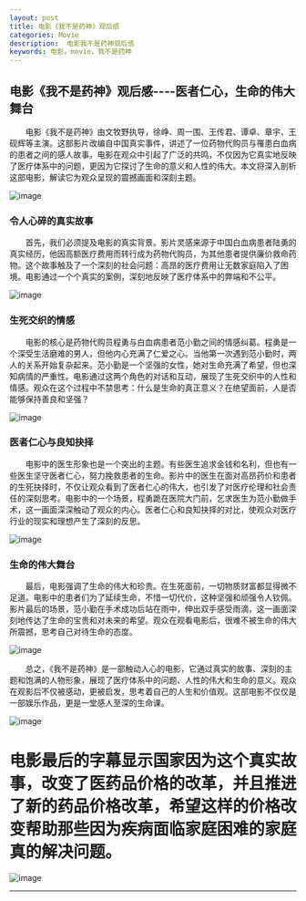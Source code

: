 ```yaml
---
layout: post
title: 电影《我不是药神》观后感 
categories: Movie
description:  电影我不是药神观后感
keywords: 电影，movie，我不是药神
---
```


## 电影《我不是药神》观后感----医者仁心，生命的伟大舞台

&emsp;&emsp;电影《我不是药神》由文牧野执导，徐峥、周一围、王传君、谭卓、章宇、王砚辉等主演。这部影片改编自中国真实事件，讲述了一位药物代购员与罹患白血病的患者之间的感人故事。电影在观众中引起了广泛的共鸣，不仅因为它真实地反映了医疗体系中的问题，更因为它探讨了生命的意义和人性的伟大。本文将深入剖析这部电影，解读它为观众呈现的震撼画面和深刻主题。

![image](https://github.com/weakchen007/aiwv.github.io/assets/58799395/6e340a40-b0c3-4d00-911a-5d65003ee644)

### 令人心碎的真实故事

&emsp;&emsp;首先，我们必须提及电影的真实背景。影片灵感来源于中国白血病患者陆勇的真实经历，他因高额医疗费用而转行成为药物代购员，为其他患者提供廉价救命药物。这个故事触及了一个深刻的社会问题：高昂的医疗费用让无数家庭陷入了困境。电影通过一个个真实的案例，深刻地反映了医疗体系中的弊端和不公平。

![image](https://github.com/weakchen007/aiwv.github.io/assets/58799395/106074e0-d069-4dce-a53c-d7f8f94dd18f)

### 生死交织的情感

&emsp;&emsp;电影的核心是药物代购员程勇与白血病患者范小勤之间的情感纠葛。程勇是一个深受生活磨难的男人，但他内心充满了仁爱之心。当他第一次遇到范小勤时，两人的关系开始复杂起来。范小勤是一个坚强的女性，她对生命充满了希望，但也深知病情的严重性。电影通过这两个角色的对话和互动，展现了生死交织中的人性和情感。观众在这个过程中不禁思考：什么是生命的真正意义？在绝望面前，人是否能够保持善良和坚强？

![image](https://github.com/weakchen007/aiwv.github.io/assets/58799395/54001c9e-c610-453d-885e-d33429239986)

### 医者仁心与良知抉择

&emsp;&emsp;电影中的医生形象也是一个突出的主题。有些医生追求金钱和名利，但也有一些医生坚守医者仁心，努力挽救患者的生命。影片中的医生在面对高昂药价和患者的生死抉择时，不仅让观众看到了医者仁心的伟大，也引发了对医疗伦理和社会责任的深刻思考。电影中的一个场景，程勇跪在医院大门前，乞求医生为范小勤做手术，这一画面深深触动了观众的内心。医者仁心和良知抉择的对比，使观众对医疗行业的现实和理想产生了深刻的反思。

![image](https://github.com/weakchen007/aiwv.github.io/assets/58799395/38f3de84-256f-4c16-a087-dbef4c10ee70)

### 生命的伟大舞台

&emsp;&emsp;最后，电影强调了生命的伟大和珍贵。在生死面前，一切物质财富都显得微不足道。电影中的患者们为了延续生命，不惜一切代价，这种坚强和顽强令人钦佩。影片最后的场景，范小勤在手术成功后站在雨中，伸出双手感受雨滴，这一画面深刻地传达了生命的宝贵和对未来的希望。观众在观看电影后，很难不被生命的伟大所震撼，思考自己对待生命的态度。

![image](https://github.com/weakchen007/aiwv.github.io/assets/58799395/e2e56f0f-6f82-4de9-9396-488281e2436c)

&emsp;&emsp;总之，《我不是药神》是一部触动人心的电影，它通过真实的故事、深刻的主题和饱满的人物形象，展现了医疗体系中的问题、人性的伟大和生命的意义。观众在观影后不仅被感动，更被启发，思考着自己的人生和价值观。这部电影不仅仅是一部娱乐作品，更是一堂感人至深的生命课。

![image](https://github.com/weakchen007/aiwv.github.io/assets/58799395/ed72662c-d39d-422b-94c6-ee3b30e3003b)

# 电影最后的字幕显示国家因为这个真实故事，改变了医药品价格的改革，并且推进了新的药品价格改革，希望这样的价格改变帮助那些因为疾病面临家庭困难的家庭真的解决问题。

![image](https://github.com/weakchen007/aiwv.github.io/assets/58799395/200619eb-e4b1-4fb3-8689-f9f9a53de834)

--------
